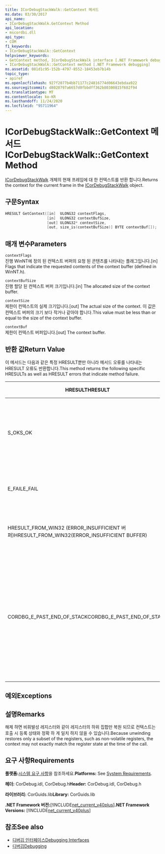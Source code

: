 ```yaml
---
title: ICorDebugStackWalk::GetContext 메서드
ms.date: 03/30/2017
api_name:
- ICorDebugStackWalk.GetContext Method
api_location:
- mscordbi.dll
api_type:
- COM
f1_keywords:
- ICorDebugStackWalk::GetContext
helpviewer_keywords:
- GetContext method, ICorDebugStackWalk interface [.NET Framework debugging]
- ICorDebugStackWalk::GetContext method [.NET Framework debugging]
ms.assetid: 081d1c95-152b-4797-8552-18453eb7b14b
topic_type:
- apiref
ms.openlocfilehash: 927f2077b4bb71177c24816774d06643ebdaa922
ms.sourcegitcommit: d8020797a6657d0fbbdff362b80300815f682f94
ms.translationtype: MT
ms.contentlocale: ko-KR
ms.lasthandoff: 11/24/2020
ms.locfileid: "95711964"
---
```

# <a name="icordebugstackwalkgetcontext-method"></a><span data-ttu-id="5d008-102">ICorDebugStackWalk::GetContext 메서드</span><span class="sxs-lookup"><span data-stu-id="5d008-102">ICorDebugStackWalk::GetContext Method</span></span>

<span data-ttu-id="5d008-103">[ICorDebugStackWalk](icordebugstackwalk-interface.md) 개체의 현재 프레임에 대 한 컨텍스트를 반환 합니다.</span><span class="sxs-lookup"><span data-stu-id="5d008-103">Returns the context for the current frame in the [ICorDebugStackWalk](icordebugstackwalk-interface.md) object.</span></span>  
  
## <a name="syntax"></a><span data-ttu-id="5d008-104">구문</span><span class="sxs-lookup"><span data-stu-id="5d008-104">Syntax</span></span>  
  
```cpp  
HRESULT GetContext([in]  ULONG32 contextFlags,  
                   [in]  ULONG32 contextBufSize,  
                   [out] ULONG32* contextSize,  
                   [out, size_is(contextBufSize)] BYTE contextBuf[]);  
```  
  
## <a name="parameters"></a><span data-ttu-id="5d008-105">매개 변수</span><span class="sxs-lookup"><span data-stu-id="5d008-105">Parameters</span></span>  

 `contextFlags`  
 <span data-ttu-id="5d008-106">진행 WinNT에 정의 된 컨텍스트 버퍼의 요청 된 콘텐츠를 나타내는 플래그입니다.</span><span class="sxs-lookup"><span data-stu-id="5d008-106">[in] Flags that indicate the requested contents of the context buffer (defined in WinNT.h).</span></span>  
  
 `contextBufSize`  
 <span data-ttu-id="5d008-107">진행 할당 된 컨텍스트 버퍼 크기입니다.</span><span class="sxs-lookup"><span data-stu-id="5d008-107">[in] The allocated size of the context buffer.</span></span>  
  
 `contextSize`  
 <span data-ttu-id="5d008-108">제한이 컨텍스트의 실제 크기입니다.</span><span class="sxs-lookup"><span data-stu-id="5d008-108">[out] The actual size of the context.</span></span> <span data-ttu-id="5d008-109">이 값은 컨텍스트 버퍼의 크기 보다 작거나 같아야 합니다.</span><span class="sxs-lookup"><span data-stu-id="5d008-109">This value must be less than or equal to the size of the context buffer.</span></span>  
  
 `contextBuf`  
 <span data-ttu-id="5d008-110">제한이 컨텍스트 버퍼입니다.</span><span class="sxs-lookup"><span data-stu-id="5d008-110">[out] The context buffer.</span></span>  
  
## <a name="return-value"></a><span data-ttu-id="5d008-111">반환 값</span><span class="sxs-lookup"><span data-stu-id="5d008-111">Return Value</span></span>  

 <span data-ttu-id="5d008-112">이 메서드는 다음과 같은 특정 HRESULT뿐만 아니라 메서드 오류를 나타내는 HRESULT 오류도 반환합니다.</span><span class="sxs-lookup"><span data-stu-id="5d008-112">This method returns the following specific HRESULTs as well as HRESULT errors that indicate method failure.</span></span>  
  
|<span data-ttu-id="5d008-113">HRESULT</span><span class="sxs-lookup"><span data-stu-id="5d008-113">HRESULT</span></span>|<span data-ttu-id="5d008-114">설명</span><span class="sxs-lookup"><span data-stu-id="5d008-114">Description</span></span>|  
|-------------|-----------------|  
|<span data-ttu-id="5d008-115">S_OK</span><span class="sxs-lookup"><span data-stu-id="5d008-115">S_OK</span></span>|<span data-ttu-id="5d008-116">현재 프레임에 대 한 컨텍스트가 성공적으로 반환 되었습니다.</span><span class="sxs-lookup"><span data-stu-id="5d008-116">The context for the current frame was successfully returned.</span></span>|  
|<span data-ttu-id="5d008-117">E_FAIL</span><span class="sxs-lookup"><span data-stu-id="5d008-117">E_FAIL</span></span>|<span data-ttu-id="5d008-118">컨텍스트를 반환할 수 없습니다.</span><span class="sxs-lookup"><span data-stu-id="5d008-118">The context could not be returned.</span></span>|  
|<span data-ttu-id="5d008-119">HRESULT_FROM_WIN32 (ERROR_INSUFFICIENT 버퍼)</span><span class="sxs-lookup"><span data-stu-id="5d008-119">HRESULT_FROM_WIN32(ERROR_INSUFFICIENT BUFFER)</span></span>|<span data-ttu-id="5d008-120">컨텍스트 버퍼가 너무 작습니다.</span><span class="sxs-lookup"><span data-stu-id="5d008-120">The context buffer is too small.</span></span>|  
|<span data-ttu-id="5d008-121">CORDBG_E_PAST_END_OF_STACK</span><span class="sxs-lookup"><span data-stu-id="5d008-121">CORDBG_E_PAST_END_OF_STACK</span></span>|<span data-ttu-id="5d008-122">프레임 포인터가 이미 스택의 끝에 있습니다. 따라서 추가 프레임에는 액세스할 수 없습니다.</span><span class="sxs-lookup"><span data-stu-id="5d008-122">The frame pointer is already at the end of the stack; therefore, no additional frames can be accessed.</span></span>|  
  
## <a name="exceptions"></a><span data-ttu-id="5d008-123">예외</span><span class="sxs-lookup"><span data-stu-id="5d008-123">Exceptions</span></span>  
  
## <a name="remarks"></a><span data-ttu-id="5d008-124">설명</span><span class="sxs-lookup"><span data-stu-id="5d008-124">Remarks</span></span>  

 <span data-ttu-id="5d008-125">해제 하면 비휘발성 레지스터와 같이 레지스터의 하위 집합만 복원 되므로 컨텍스트는 호출 시 등록 상태와 정확 하 게 일치 하지 않을 수 있습니다.</span><span class="sxs-lookup"><span data-stu-id="5d008-125">Because unwinding restores only a subset of the registers, such as non-volatile registers, the context may not exactly match the register state at the time of the call.</span></span>  
  
## <a name="requirements"></a><span data-ttu-id="5d008-126">요구 사항</span><span class="sxs-lookup"><span data-stu-id="5d008-126">Requirements</span></span>  

 <span data-ttu-id="5d008-127">**플랫폼:**[시스템 요구 사항](../../get-started/system-requirements.md)을 참조하세요.</span><span class="sxs-lookup"><span data-stu-id="5d008-127">**Platforms:** See [System Requirements](../../get-started/system-requirements.md).</span></span>  
  
 <span data-ttu-id="5d008-128">**헤더:** CorDebug.idl, CorDebug.h</span><span class="sxs-lookup"><span data-stu-id="5d008-128">**Header:** CorDebug.idl, CorDebug.h</span></span>  
  
 <span data-ttu-id="5d008-129">**라이브러리:** CorGuids.lib</span><span class="sxs-lookup"><span data-stu-id="5d008-129">**Library:** CorGuids.lib</span></span>  
  
 <span data-ttu-id="5d008-130">**.NET Framework 버전:**[!INCLUDE[net_current_v40plus](../../../../includes/net-current-v40plus-md.md)]</span><span class="sxs-lookup"><span data-stu-id="5d008-130">**.NET Framework Versions:** [!INCLUDE[net_current_v40plus](../../../../includes/net-current-v40plus-md.md)]</span></span>  
  
## <a name="see-also"></a><span data-ttu-id="5d008-131">참조</span><span class="sxs-lookup"><span data-stu-id="5d008-131">See also</span></span>

- [<span data-ttu-id="5d008-132">디버깅 인터페이스</span><span class="sxs-lookup"><span data-stu-id="5d008-132">Debugging Interfaces</span></span>](debugging-interfaces.md)
- [<span data-ttu-id="5d008-133">디버깅</span><span class="sxs-lookup"><span data-stu-id="5d008-133">Debugging</span></span>](index.md)
